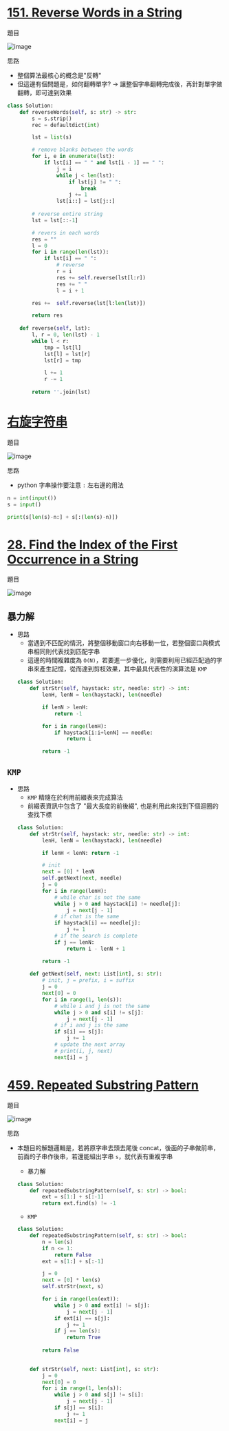 # [151. Reverse Words in a String](https://leetcode.com/problems/reverse-words-in-a-string/description/)
題目

![image](https://github.com/user-attachments/assets/842f220f-c9a5-4d34-b8b9-72b6d1a047db)

思路
- 整個算法最核心的概念是"反轉"
- 但這邊有個問題是，如何翻轉單字? -> 讓整個字串翻轉完成後，再針對單字做翻轉，即可達到效果
```python
class Solution:
    def reverseWords(self, s: str) -> str:
        s = s.strip()
        rec = defaultdict(int)

        lst = list(s)

        # remove blanks between the words
        for i, e in enumerate(lst):
            if lst[i] == " " and lst[i - 1] == " ":
                j = i
                while j < len(lst):
                    if lst[j] != " ":
                        break
                    j += 1
                lst[i::] = lst[j::]
        
        # reverse entire string
        lst = lst[::-1]

        # revers in each words
        res = ""
        l = 0
        for i in range(len(lst)):
            if lst[i] == " ":
                # reverse
                r = i
                res += self.reverse(lst[l:r])
                res += " "
                l = i + 1

        res +=  self.reverse(lst[l:len(lst)])

        return res
    
    def reverse(self, lst):
        l, r = 0, len(lst) - 1
        while l < r:
            tmp = lst[l]
            lst[l] = lst[r]
            lst[r] = tmp

            l += 1
            r -= 1
        
        return ''.join(lst)
```

# [右旋字符串](https://kamacoder.com/problempage.php?pid=1065)
題目

![image](https://github.com/user-attachments/assets/671c16e6-8691-41f3-8aaf-e9fdd907d87b)


思路
- python 字串操作要注意 `:` 左右邊的用法
```python
n = int(input())
s = input()

print(s[len(s)-n:] + s[:(len(s)-n)])
```

# [28. Find the Index of the First Occurrence in a String](https://leetcode.com/problems/find-the-index-of-the-first-occurrence-in-a-string/description/)
題目

![image](https://github.com/user-attachments/assets/ae091b46-a8a9-4a02-b012-69f43cf6db37)


## 暴力解
- 思路
    - 當遇到不匹配的情況，將整個移動窗口向右移動一位，若整個窗口與模式串相同則代表找到匹配字串
    - 這邊的時間複雜度為 `O(N)`，若要進一步優化，則需要利用已經匹配過的字串來產生記憶，從而達到剪枝效果，其中最具代表性的演算法是 `KMP`
    ```python
    class Solution:
        def strStr(self, haystack: str, needle: str) -> int:
            lenH, lenN = len(haystack), len(needle)

            if lenN > lenH:
                return -1

            for i in range(lenH):
                if haystack[i:i+lenN] == needle:
                    return i

            return -1
    ```
## `KMP`
- 思路
    - `KMP` 精隨在於利用前綴表來完成算法
    - 前綴表資訊中包含了 "最大長度的前後綴", 也是利用此來找到下個迴圈的查找下標
    ```python
    class Solution:
        def strStr(self, haystack: str, needle: str) -> int:
            lenH, lenN = len(haystack), len(needle)
    
            if lenH < lenN: return -1
    
            # init
            next = [0] * lenN
            self.getNext(next, needle)
            j = 0
            for i in range(lenH):
                # while char is not the same
                while j > 0 and haystack[i] != needle[j]:
                    j = next[j - 1]
                # if chat is the same
                if haystack[i] == needle[j]:
                    j += 1
                # if the search is complete
                if j == lenN:
                    return i - lenN + 1
    
            return -1
        
        def getNext(self, next: List[int], s: str):
            # init, j = prefix, i = suffix
            j = 0
            next[0] = 0
            for i in range(1, len(s)):
                # while i and j is not the same
                while j > 0 and s[i] != s[j]:
                    j = next[j - 1]
                # if i and j is the same
                if s[i] == s[j]:
                    j += 1
                # update the next array
                # print(i, j, next)
                next[i] = j
    ```

# [459. Repeated Substring Pattern](https://leetcode.com/problems/repeated-substring-pattern/description/)
題目

![image](https://github.com/user-attachments/assets/f3da24c4-3244-4c54-8dcc-7cda8f069b0d)

思路
- 本題目的解題邏輯是，若將原字串去頭去尾後 concat，後面的子串做前串，前面的子串作後串，若還能組出字串 `s`，就代表有重複字串
    - 暴力解
    ```python
    class Solution:
        def repeatedSubstringPattern(self, s: str) -> bool:
            ext = s[1:] + s[:-1]
            return ext.find(s) != -1
    ```

    - `KMP`
    ```python
    class Solution:
        def repeatedSubstringPattern(self, s: str) -> bool:
            n = len(s)
            if n <= 1:
                return False
            ext = s[1:] + s[:-1]               
    
            j = 0
            next = [0] * len(s)
            self.strStr(next, s)
    
            for i in range(len(ext)):
                while j > 0 and ext[i] != s[j]:
                    j = next[j - 1]
                if ext[i] == s[j]:
                    j += 1
                if j == len(s):
                    return True
            
            return False
    
        
        def strStr(self, next: List[int], s: str):
            j = 0
            next[0] = 0
            for i in range(1, len(s)):
                while j > 0 and s[j] != s[i]:
                    j = next[j - 1]
                if s[j] == s[i]:
                    j += 1
                next[i] = j
                
    ```
